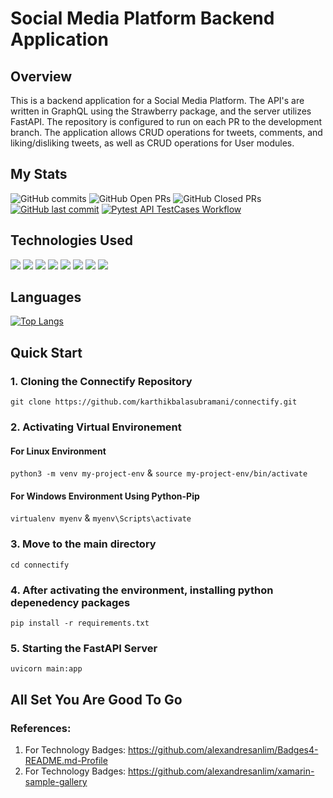 # Social Media Platform Backend Application

## Overview
This is a backend application for a Social Media Platform. The API's are written in GraphQL using the Strawberry package, and the server utilizes FastAPI. The repository is configured to run on each PR to the development branch. The application allows CRUD operations for tweets, comments, and liking/disliking tweets, as well as CRUD operations for User modules.


## My Stats
![GitHub commits](https://img.shields.io/github/commit-activity/y/karthikbalasubramani/connectify.svg?label=Commits)
![GitHub Open PRs](https://img.shields.io/github/issues-pr-raw/karthikbalasubramani/connectify.svg?label=Open%20Pull%20Requests)
![GitHub Closed PRs](https://img.shields.io/github/issues-pr-closed/karthikbalasubramani/connectify.svg?label=Closed%20Pull%20Requests)
[![GitHub last commit](https://img.shields.io/github/last-commit/karthikbalasubramani/connectify.svg?label=Last%20Commit)](https://github.com/karthikbalasubramani/connectify/commits/master)
[![Pytest API TestCases Workflow](https://github.com/karthikbalasubramani/connectify/actions/workflows/main.yaml/badge.svg)](https://github.com/karthikbalasubramani/connectify/actions/workflows/main.yaml)


## Technologies Used
<div>
  <img src = "https://img.shields.io/badge/fastapi-109989?style=for-the-badge&logo=FASTAPI&logoColor=white">
  <img src = "https://img.shields.io/badge/Python-FFD43B?style=for-the-badge&logo=python&logoColor=blue">
  <img src = "https://img.shields.io/badge/GraphQl-E10098?style=for-the-badge&logo=graphql&logoColor=white">
  <img src = "https://img.shields.io/badge/MongoDB-4EA94B?style=for-the-badge&logo=mongodb&logoColor=white">
  <img src = "https://img.shields.io/badge/redis-CC0000.svg?&style=for-the-badge&logo=redis&logoColor=white">
  <img src = "https://img.shields.io/badge/JavaScript-323330?style=for-the-badge&logo=javascript&logoColor=F7DF1E">
  <img src = "https://img.shields.io/badge/HTML5-E34F26?style=for-the-badge&logo=html5&logoColor=white">
  <img src = "https://img.shields.io/badge/CSS3-1572B6?style=for-the-badge&logo=css3&logoColor=white">
</div>

## Languages  
[![Top Langs](https://github-readme-stats.vercel.app/api/top-langs/?username=karthikbalasubramani&exclude_repo=polygotvoice,SecurePassCLI&layout=compact)](https://github.com/karthikbalasubramani/connectify)


## Quick Start
### 1. Cloning the Connectify Repository
  `git clone https://github.com/karthikbalasubramani/connectify.git`
### 2. Activating Virtual Environement
####   For Linux Environment
  `python3 -m venv my-project-env` & 
  `source my-project-env/bin/activate`
#### For Windows Environment Using Python-Pip
  `virtualenv myenv` &
  `myenv\Scripts\activate`
### 3. Move to the main directory
  `cd connectify`
### 4. After activating the environment, installing python depenedency packages
  `pip install -r requirements.txt`
### 5. Starting the FastAPI Server
  `uvicorn main:app`
## All Set You Are Good To Go

### References:
1. For Technology Badges: https://github.com/alexandresanlim/Badges4-README.md-Profile
2. For Technology Badges: https://github.com/alexandresanlim/xamarin-sample-gallery


